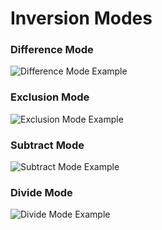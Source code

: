 # Inversion Modes

### Difference Mode  
![Difference Mode Example](https://github.com/chrisfreilich/virtuoso-nodes/assets/108036952/02e939ab-fcd1-4f05-a5ce-8a333a32cf9e)

### Exclusion Mode
![Exclusion Mode Example](https://github.com/chrisfreilich/virtuoso-nodes/assets/108036952/196db81d-6797-4fdb-805e-4674a55bbb14)

### Subtract Mode
![Subtract Mode Example](https://github.com/chrisfreilich/virtuoso-nodes/assets/108036952/566b19ea-663e-4a8e-9924-85e2e213a67d)

### Divide Mode
![Divide Mode Example](https://github.com/chrisfreilich/virtuoso-nodes/assets/108036952/02e3ac99-9d91-491f-ab65-0c4ce667c307)
